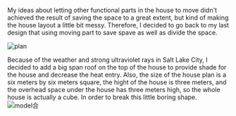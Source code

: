 My ideas about letting other functional parts in the house to move didn't achieved the result of saving the space to a great extent, but kind of making the house layout a little bit messy. Therefore, I decided to go back to my last design that using moving part to save spave as well as divide the space.

![plan](https://user-images.githubusercontent.com/90487022/135438267-559ea73e-3c67-4508-9dea-3049891d552e.jpg)

Because of the weather and strong ultraviolet rays in Salt Lake City, I decided to add a big span roof on the top of the house to provide shade for the house and decrease the heat entry. Also, the size of the house plan is a six meters by six meters square, the hight of the house is three meters, and the overhead space under the house has three meters high, so the whole house is actually a cube. In order to break this little boring shape.
![model合](https://user-images.githubusercontent.com/90487022/135440831-ca78659b-d207-4193-b06d-ad04b96c792f.jpg)
